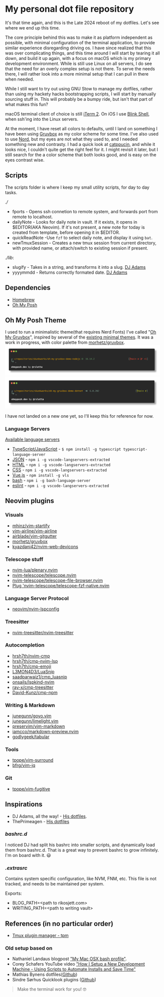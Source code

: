 # My personal dot file repository

It's that time again, and this is the Late 2024 reboot of my dotfiles. Let's see where we end up this time.

The core principle behind this was to make it as platform independent as possible, with minimal configuration of the terminal application, to provide similar experience disregarding driving os. I have since realized that this was over complicating things, and this time around I will start by tearing it all down, and build it up again, with a focus on macOS which is my primary development environment. While is still use Linux on all servers, I do see that the need for an overly complex setup is not there. To serve the needs there, I will rather look into a more minimal setup that I can pull in there when needed.

While I still want to try out using GNU Stow to manage my dotfiles, rather than using my hackety hacks bootstrapping scripts, I will start by manually sourcing stuff in. This will probably be a bumpy ride, but isn't that part of what makes this fun?

macOS terminal client of choice is still [iTerm 2](https://iterm2.com).
On iOS I use [Blink Shell](https://blink.sh), when ssh'ing into the Linux servers.

At the moment, I have reset all colors to defaults, until I land on something I have been using [Gruvbox](https://github.com/morhetz/gruvbox) as my color scheme for some time. I've also used to use [Nord](https://www.nordtheme.com/), but my eyes are not what they used to, and I needed something new and contrasty. I had a quick look at [catppucin](https://catppuccin.com), and while it looks nice, I couldn't quite get the right feel for it. I might revisit it later, but I still search for the a color scheme that both looks good, and is easy on the eyes contrast wise.

## Scripts

The scripts folder is where I keep my small utility scripts, for day to day tasks.

_./_
- fports - Opens ssh connetion to remote system, and forwards port from remote to localhost.
- dailyNote - Looks for daily note in vault. If it exists, it opens in $EDITOR(AKA Neovim). If it's not present, a new note for today is created from template, before opening it in $EDITOR.
- quickReadNote -Use `fzf` to select daily note, and display it using `bat`.
- newTmuxSession - Creates a new tmux session from current directory, with provided name, or attach/switch to existing session if present.

_./lib_:
- slugify - Takes in a string, and transforms it into a slug. [DJ Adams](https://github.com/qmacro/dotfiles/blob/main/scripts/lib/slugify)
- yyyymmdd - Returns correctly formated date. [DJ Adams](https://github.com/qmacro/dotfiles/blob/main/scripts/lib/yyyymmdd)

## Dependencies
- [Homebrew](https://brew.sh/)
- [Oh My Posh](https://ohmyposh.dev/)

## Oh My Posh Theme
I used to run a minimalistic theme(that requires Nerd Fonts) I've called "[Oh My Gruvbox](./oh-my-posh)", inspired by several of the [existing minimal themes](https://ohmyposh.dev/docs/themes). It was a work in progress, with color palette from [morhetz/gruvbox](https://github.com/morhetz/gruvbox).
![Demo from node.js directory](./ohmygruvbox-nodejs.png)
![Demo from .Net directory](./ohmygruvbox-dotnet.png)

I have not landed on a new one yet, so I'll keep this for reference for now.

### Language Servers
[Available language servers](https://github.com/neovim/nvim-lspconfig/blob/master/doc/server_configurations.md)
- [TypeScript/JavaScript](https://github.com/neovim/nvim-lspconfig/blob/master/doc/server_configurations.md#tsserver) - ```$ npm install -g typescript typescript-language-server ```
- [JSON](https://github.com/neovim/nvim-lspconfig/blob/master/doc/server_configurations.md#jsonls) - ```npm i -g vscode-langservers-extracted ```
- [HTML](https://github.com/neovim/nvim-lspconfig/blob/master/doc/server_configurations.md#html) - ```npm i -g vscode-langservers-extracted ```
- [CSS](https://github.com/neovim/nvim-lspconfig/blob/master/doc/server_configurations.md#cssls) - ```npm i -g vscode-langservers-extracted ```
- [Vue.js](https://github.com/neovim/nvim-lspconfig/blob/master/doc/server_configurations.md#vuels) - ```npm install -g vls ```
- [bash](https://github.com/neovim/nvim-lspconfig/blob/master/doc/server_configurations.md#bashls) - ```npm i -g bash-language-server ```
- [eslint](https://github.com/neovim/nvim-lspconfig/blob/master/doc/server_configurations.md#eslint) - ```npm i -g vscode-langservers-extracted```

## Neovim plugins
### Visuals
- [mhinz/vim-startify](https://github.com/mhinz/vim-startify)
- [vim-airline/vim-airline](https://github.com/vim-airline/vim-airline)
- [airblade/vim-gitgutter](https://github.com/airblade/vim-gitgutter)
- [morhetz/gruvbox](https://github.com/morhetz/gruvbox)
- [kyazdani42/nvim-web-devicons](https://github.com/kyazdani42/nvim-web-devicons)

### Telescope stuff
- [nvim-lua/plenary.nvim](https://github.com/nvim-lua/plenary.nvim)
- [nvim-telescope/telescope.nvim](https://github.com/nvim-telescope/telescope.nvim)
- [nvim-telescope/telescope-file-browser.nvim](https://github.com/nvim-telescope/telescope-file-browser.nvim)
- [Plug 'nvim-telescope/telescope-fzf-native.nvim](https://github.com/nvim-telescope/telescope-fzf-native.nvim)

### Language Server Protocol
- [neovim/nvim-lspconfig](https://github.com/neovim/nvim-lspconfig)

### Treesitter
- [nvim-treesitter/nvim-treesitter](https://github.com/nvim-treesitter/nvim-treesitter)

### Autocompletion
- [hrsh7th/nvim-cmp](https://github.com/hrsh7th/nvim-cmp)
- [hrsh7th/cmp-nvim-lsp](https://github.com/hrsh7th/cmp-nvim-lsp)
- [hrsh7th/cmp-emoji](https://github.com/hrsh7th/cmp-emoji)
- [L3MON4D3/LuaSnip](https://github.com/L3MON4D3/LuaSnip)
- [saadparwaiz1/cmp_luasnip](https://github.com/saadparwaiz1/cmp_luasnip)
- [onsails/lspkind-nvim](https://github.com/onsails/lspkind-nvim)
- [ray-x/cmp-treesitter](https://github.com/ray-x/cmp-treesitter)
- [David-Kunz/cmp-npm](https://github.com/David-Kunz/cmp-npm)

### Writing & Markdown
- [junegunn/goyo.vim](https://github.com/junegunn/goyo.vim)
- [junegunn/limelight.vim](https://github.com/junegunn/limelight.vim)
- [preservim/vim-markdown](https://github.com/preservim/vim-markdown)
- [iamcco/markdown-preview.nvim](https://github.com/iamcco/markdown-preview.nvim)
- [godlygeek/tabular](https://github.com/godlygeek/tabular)

### Tools
- [tpope/vim-surround](https://github.com/tpope/vim-surround])
- [bfrg/vim-jq](https://github.com/bfrg/vim-jq)

### Git
- [tpope/vim-fugitive](https://github.com/tpope/vim-fugitive])

## Inspirations

- DJ Adams, all the way! - [His dotfiles](https://github.com/qmacro/dotfiles).
- ThePrimeagen - [His dotfiles](https://github.com/ThePrimeagen/.dotfiles)

### _bashrc.d_

I noticed DJ had split his bashrc into smaller scripts, and dynamically load them from bashrc.d. That is a great way to prevent bashrc to grow infinitely. I'm on board with it.  😃

### _.extrasrc_

Contains system specific configuration, like NVM, FNM, etc. This file is not tracked, and needs to be maintained per system.

Exports:
- BLOG_PATH=\<path to rikosjett.com\>
- WRITING_PATH=\<path to writing vault\>

## References (in no particular order)

- [Tmux plugin manager - tpm](https://github.com/tmux-plugins/tpm)

### Old setup based on

- Nathaniel Landaus blogpost ["My Mac OSX bash profile"](https://natelandau.com/my-mac-osx-bash_profile/).
- Corey Schafers YouTube video ["How I Setup a New Development Machine - Using Scripts to Automate Installs and Save Time"](https://www.youtube.com/watch?v=kIdiWut8eD8)
- Mathias Bynens dotfiles([Github](https://github.com/mathiasbynens/dotfiles))
- Sindre Sørhus Quicklook plugins ([Github](https://github.com/sindresorhus/quick-look-plugins))

> Make the terminal work for you! 🤓
